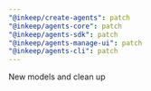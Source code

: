 ```yaml
---
"@inkeep/create-agents": patch
"@inkeep/agents-core": patch
"@inkeep/agents-sdk": patch
"@inkeep/agents-manage-ui": patch
"@inkeep/agents-cli": patch
---
```


New models and clean up
